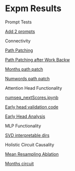 # Expm Results

Prompt Tests

[Add 2 prompts](Expm%20Results%208de8fe5b943641ec92c4496843189d36/Add%202%20prompts%20cfe4115b82634ce1b89a1afd0df9c9ba.md)

Connectivity

[Path Patching](Expm%20Results%208de8fe5b943641ec92c4496843189d36/Path%20Patching%20967be4e1a2b241418a9603911dda4561.md)

[Path Patching after Work Backw](Expm%20Results%208de8fe5b943641ec92c4496843189d36/Path%20Patching%20after%20Work%20Backw%20926c3d71d6304852afcc271974028aec.md)

[Months path patch](Expm%20Results%208de8fe5b943641ec92c4496843189d36/Months%20path%20patch%20190601513e60424fbf7a9a8ef00a8317.md)

[Numwords path patch](Expm%20Results%208de8fe5b943641ec92c4496843189d36/Numwords%20path%20patch%20324547790e19453c9c0dc07488a9b67b.md)

Attention Head Functionality

[numseq_nextScores.ipynb](Expm%20Results%208de8fe5b943641ec92c4496843189d36/numseq_nextScores%20ipynb%202578dc5c770641f4bcb2045281d9b44a.md)

[Early head validation code](Expm%20Results%208de8fe5b943641ec92c4496843189d36/Early%20head%20validation%20code%20be7fc9bbf047474388f55bbe8f04eb17.md)

[Early Head Analysis](Expm%20Results%208de8fe5b943641ec92c4496843189d36/Early%20Head%20Analysis%20b73c8162b7334655ad1ff91fb236b69e.md)

MLP Functionality

[SVD interpretable dirs](Expm%20Results%208de8fe5b943641ec92c4496843189d36/SVD%20interpretable%20dirs%2083533467cd334293af5913675fdeee97.md)

Holistic Circuit Causality

[Mean Resampling Ablation](Expm%20Results%208de8fe5b943641ec92c4496843189d36/Mean%20Resampling%20Ablation%20d7fd15fac3324baa96d82bada82340a1.md)

[Months circuit](Expm%20Results%208de8fe5b943641ec92c4496843189d36/Months%20circuit%20765ea1869818426298c439544a337efc.md)